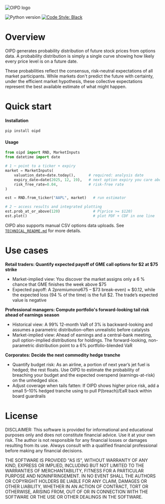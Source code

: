![OIPD logo](.meta/images/OIPD%20Logo.png)

![Python version](https://img.shields.io/badge/python-3.10-blue.svg)
[![Code Style: Black](https://img.shields.io/badge/code%20style-black-black.svg)](https://github.com/ambv/black)

# Overview

OIPD generates probability distribution of future stock prices from options data. A probability distribution is simply a single curve showing how likely every price level is on a future date.

These probabilities reflect the consensus, risk-neutral expectations of all market participants. While markets don't predict the future with certainty, under the efficient market hypothesis, these collective expectations represent the best available estimate of what might happen.

# Quick start

#### Installation
```bash
pip install oipd
```

#### Usage
```python
from oipd import RND, MarketInputs
from datetime import date

# 1 ─ point to a ticker + expiry
market = MarketInputs(
    valuation_date=date.today(),      # required: analysis date  
    expiry_date=date(2025, 12, 19),   # next option expiry you care about
    risk_free_rate=0.04,              # risk-free rate
)

est = RND.from_ticker("AAPL", market)   # run estimator

# 2 ─ access results and integrated plotting
est.prob_at_or_above(120)               # P(price >= $120)
est.plot()                              # plot PDF + CDF in one line
```

OIPD also supports manual CSV options data uploads. See [`TECHNICAL_README.md`](TECHNICAL_README.md) for more details.

# Use cases

**Retail traders: Quantify expected payoff of GME call options for $2 at $75 strike**

- Market-implied view: You discover the market assigns only a 6 % chance that GME finishes the week above $75
- Expected payoff: A $2 premium on a 6% event means the expected gain is 0.06 × ($75 – $73 break-even) ≈ $0.12, while the expected loss (94 % of the time) is the full $2. The trade’s expected value is negative

**Professional managers: Compute portfolio's forward-looking tail risk ahead of earnings season**

- Historical view: A 99% 12-month VaR of 3% is backward-looking and assumes a parametric distribution–often unrealistic before catalysts
- Market-implied view: Ahead of earnings and a central-bank meeting, pull option-implied distributions for holdings. The forward-looking, non-parametric distribution point to a 6% portfolio-blended VaR

**Corporates: Decide the next commodity hedge tranche**

- Quantify budget risk: As an airline, a portion of next year’s jet fuel is hedged; the rest floats. Use OIPD to estimate the probability of breaching your budget and the expected overspend (earnings-at-risk) on the unhedged slice.
- Adjust coverage when tails fatten: If OIPD shows higher price risk, add a small 5–10% hedged tranche using to pull P(breach)/EaR back within board guardrails

# License

DISCLAIMER: This software is provided for informational and educational purposes only and does not constitute financial advice. Use it at your own risk. The author is not responsible for any financial losses or damages resulting from its use. Always consult with a qualified financial professional before making any financial decisions.

THE SOFTWARE IS PROVIDED "AS IS", WITHOUT WARRANTY OF ANY KIND, EXPRESS OR IMPLIED, INCLUDING BUT NOT LIMITED TO THE WARRANTIES OF MERCHANTABILITY, FITNESS FOR A PARTICULAR PURPOSE AND NONINFRINGEMENT. IN NO EVENT SHALL THE AUTHORS OR COPYRIGHT HOLDERS BE LIABLE FOR ANY CLAIM, DAMAGES OR OTHER LIABILITY, WHETHER IN AN ACTION OF CONTRACT, TORT OR OTHERWISE, ARISING FROM, OUT OF OR IN CONNECTION WITH THE SOFTWARE OR THE USE OR OTHER DEALINGS IN THE SOFTWARE.
